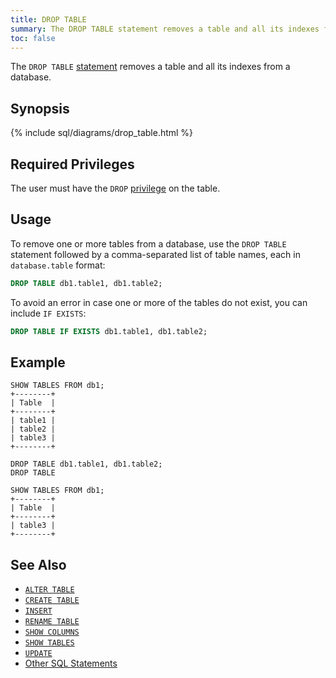 ```yaml
---
title: DROP TABLE
summary: The DROP TABLE statement removes a table and all its indexes from a database.
toc: false
---
```


The `DROP TABLE` [statement](sql-statements.html) removes a table and all its indexes from a database. 

<div id="toc"></div>

## Synopsis

{% include sql/diagrams/drop_table.html %}

## Required Privileges

The user must have the `DROP` [privilege](privileges.html) on the table. 

## Usage

To remove one or more tables from a database, use the `DROP TABLE` statement followed by a comma-separated list of table names, each in `database.table` format:

~~~ sql
DROP TABLE db1.table1, db1.table2;
~~~

To avoid an error in case one or more of the tables do not exist, you can include `IF EXISTS`:

~~~ sql
DROP TABLE IF EXISTS db1.table1, db1.table2;
~~~

## Example

~~~
SHOW TABLES FROM db1;
+--------+
| Table  |
+--------+
| table1 |
| table2 |
| table3 |
+--------+

DROP TABLE db1.table1, db1.table2;
DROP TABLE

SHOW TABLES FROM db1;
+--------+
| Table  |
+--------+
| table3 |
+--------+
~~~

## See Also

- [`ALTER TABLE`](alter-table.html)
- [`CREATE TABLE`](create-table.html)
- [`INSERT`](insert.html)
- [`RENAME TABLE`](rename-table.html)
- [`SHOW COLUMNS`](show-columns.html)
- [`SHOW TABLES`](show-tables.html)
- [`UPDATE`](update.html)
- [Other SQL Statements](sql-statements.html)